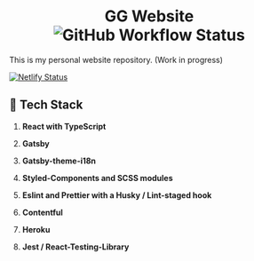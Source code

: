 <h1 align="center">
  GG Website <img alt="GitHub Workflow Status" src="https://img.shields.io/github/workflow/status/ggrassiant/gg-website/GG%20Website%20CI">
</h1> 
This is my personal website repository. (Work in progress)

[![Netlify Status](https://api.netlify.com/api/v1/badges/bf57ef9e-6c7c-4b45-bad6-8b795dd8da5e/deploy-status)](https://sleepy-lewin-3d576a.netlify.app/)

## 🚀 Tech Stack

1.  **React with TypeScript**

1.  **Gatsby**

1.  **Gatsby-theme-i18n**

1.  **Styled-Components and SCSS modules**

1.  **Eslint and Prettier with a Husky / Lint-staged hook**

1.  **Contentful**

1.  **Heroku**

1.  **Jest / React-Testing-Library**
